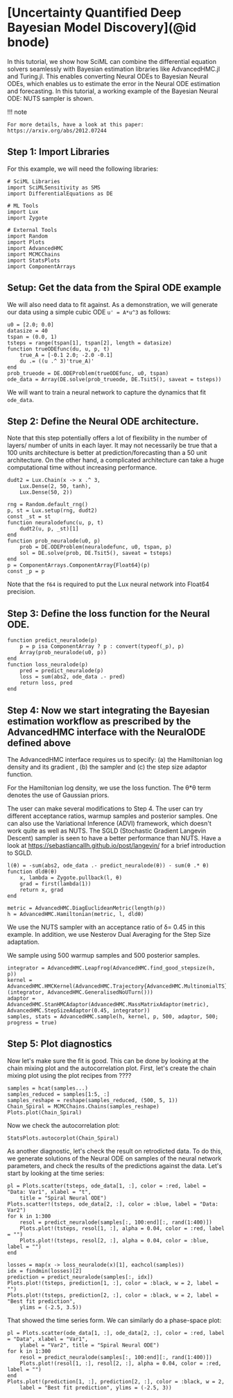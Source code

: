 # [Uncertainty Quantified Deep Bayesian Model Discovery](@id bnode)

In this tutorial, we show how SciML can combine the differential equation solvers seamlessly
with Bayesian estimation libraries like AdvancedHMC.jl and Turing.jl. This enables
converting Neural ODEs to Bayesian Neural ODEs, which enables us to estimate the error in
the Neural ODE estimation and forecasting. In this tutorial, a working example of the
Bayesian Neural ODE: NUTS sampler is shown.

!!! note
    
    For more details, have a look at this paper: https://arxiv.org/abs/2012.07244

## Step 1: Import Libraries

For this example, we will need the following libraries:

```@example bnode
# SciML Libraries
import SciMLSensitivity as SMS
import DifferentialEquations as DE

# ML Tools
import Lux
import Zygote

# External Tools
import Random
import Plots
import AdvancedHMC
import MCMCChains
import StatsPlots
import ComponentArrays
```

## Setup: Get the data from the Spiral ODE example

We will also need data to fit against. As a demonstration, we will generate our data
using a simple cubic ODE `u' = A*u^3` as follows:

```@example bnode
u0 = [2.0; 0.0]
datasize = 40
tspan = (0.0, 1)
tsteps = range(tspan[1], tspan[2], length = datasize)
function trueODEfunc(du, u, p, t)
    true_A = [-0.1 2.0; -2.0 -0.1]
    du .= ((u .^ 3)'true_A)'
end
prob_trueode = DE.ODEProblem(trueODEfunc, u0, tspan)
ode_data = Array(DE.solve(prob_trueode, DE.Tsit5(), saveat = tsteps))
```

We will want to train a neural network to capture the dynamics that fit `ode_data`.

## Step 2: Define the Neural ODE architecture.

Note that this step potentially offers a lot of flexibility in the number of layers/ number
of units in each layer. It may not necessarily be true that a 100 units architecture is
better at prediction/forecasting than a 50 unit architecture. On the other hand, a
complicated architecture can take a huge computational time without increasing performance.

```@example bnode
dudt2 = Lux.Chain(x -> x .^ 3,
    Lux.Dense(2, 50, tanh),
    Lux.Dense(50, 2))

rng = Random.default_rng()
p, st = Lux.setup(rng, dudt2)
const _st = st
function neuralodefunc(u, p, t)
    dudt2(u, p, _st)[1]
end
function prob_neuralode(u0, p)
    prob = DE.ODEProblem(neuralodefunc, u0, tspan, p)
    sol = DE.solve(prob, DE.Tsit5(), saveat = tsteps)
end
p = ComponentArrays.ComponentArray{Float64}(p)
const _p = p
```

Note that the `f64` is required to put the Lux neural network into Float64 precision.

## Step 3: Define the loss function for the Neural ODE.

```@example bnode
function predict_neuralode(p)
    p = p isa ComponentArray ? p : convert(typeof(_p), p)
    Array(prob_neuralode(u0, p))
end
function loss_neuralode(p)
    pred = predict_neuralode(p)
    loss = sum(abs2, ode_data .- pred)
    return loss, pred
end
```

## Step 4: Now we start integrating the Bayesian estimation workflow as prescribed by the AdvancedHMC interface with the NeuralODE defined above

The AdvancedHMC interface requires us to specify: (a) the Hamiltonian log density and its gradient , (b) the sampler and (c) the step size adaptor function.

For the Hamiltonian log density, we use the loss function. The θ*θ term denotes the use of Gaussian priors.

The user can make several modifications to Step 4. The user can try different acceptance ratios, warmup samples and posterior samples. One can also use the Variational Inference (ADVI) framework, which doesn't work quite as well as NUTS. The SGLD (Stochastic Gradient Langevin Descent) sampler is seen to have a better performance than NUTS. Have a look at https://sebastiancallh.github.io/post/langevin/ for a brief introduction to SGLD.

```@example bnode
l(θ) = -sum(abs2, ode_data .- predict_neuralode(θ)) - sum(θ .* θ)
function dldθ(θ)
    x, lambda = Zygote.pullback(l, θ)
    grad = first(lambda(1))
    return x, grad
end

metric = AdvancedHMC.DiagEuclideanMetric(length(p))
h = AdvancedHMC.Hamiltonian(metric, l, dldθ)
```

We use the NUTS sampler with an acceptance ratio of δ= 0.45 in this example. In addition, we use Nesterov Dual Averaging for the Step Size adaptation.

We sample using 500 warmup samples and 500 posterior samples.

```@example bnode
integrator = AdvancedHMC.Leapfrog(AdvancedHMC.find_good_stepsize(h, p))
kernel = AdvancedHMC.HMCKernel(AdvancedHMC.Trajectory{AdvancedHMC.MultinomialTS}(integrator, AdvancedHMC.GeneralisedNoUTurn()))
adaptor = AdvancedHMC.StanHMCAdaptor(AdvancedHMC.MassMatrixAdaptor(metric), AdvancedHMC.StepSizeAdaptor(0.45, integrator))
samples, stats = AdvancedHMC.sample(h, kernel, p, 500, adaptor, 500; progress = true)
```

## Step 5: Plot diagnostics

Now let's make sure the fit is good. This can be done by looking at the chain mixing plot
and the autocorrelation plot. First, let's create the chain mixing plot using the plot
recipes from ????

```@example bnode
samples = hcat(samples...)
samples_reduced = samples[1:5, :]
samples_reshape = reshape(samples_reduced, (500, 5, 1))
Chain_Spiral = MCMCChains.Chains(samples_reshape)
Plots.plot(Chain_Spiral)
```

Now we check the autocorrelation plot:

```@example bnode
StatsPlots.autocorplot(Chain_Spiral)
```

As another diagnostic, let's check the result on retrodicted data. To do this, we generate
solutions of the Neural ODE on samples of the neural network parameters, and check the
results of the predictions against the data. Let's start by looking at the time series:

```@example bnode
pl = Plots.scatter(tsteps, ode_data[1, :], color = :red, label = "Data: Var1", xlabel = "t",
    title = "Spiral Neural ODE")
Plots.scatter!(tsteps, ode_data[2, :], color = :blue, label = "Data: Var2")
for k in 1:300
    resol = predict_neuralode(samples[:, 100:end][:, rand(1:400)])
    Plots.plot!(tsteps, resol[1, :], alpha = 0.04, color = :red, label = "")
    Plots.plot!(tsteps, resol[2, :], alpha = 0.04, color = :blue, label = "")
end

losses = map(x -> loss_neuralode(x)[1], eachcol(samples))
idx = findmin(losses)[2]
prediction = predict_neuralode(samples[:, idx])
Plots.plot!(tsteps, prediction[1, :], color = :black, w = 2, label = "")
Plots.plot!(tsteps, prediction[2, :], color = :black, w = 2, label = "Best fit prediction",
    ylims = (-2.5, 3.5))
```

That showed the time series form. We can similarly do a phase-space plot:

```@example bnode
pl = Plots.scatter(ode_data[1, :], ode_data[2, :], color = :red, label = "Data", xlabel = "Var1",
    ylabel = "Var2", title = "Spiral Neural ODE")
for k in 1:300
    resol = predict_neuralode(samples[:, 100:end][:, rand(1:400)])
    Plots.plot!(resol[1, :], resol[2, :], alpha = 0.04, color = :red, label = "")
end
Plots.plot!(prediction[1, :], prediction[2, :], color = :black, w = 2,
    label = "Best fit prediction", ylims = (-2.5, 3))
```
